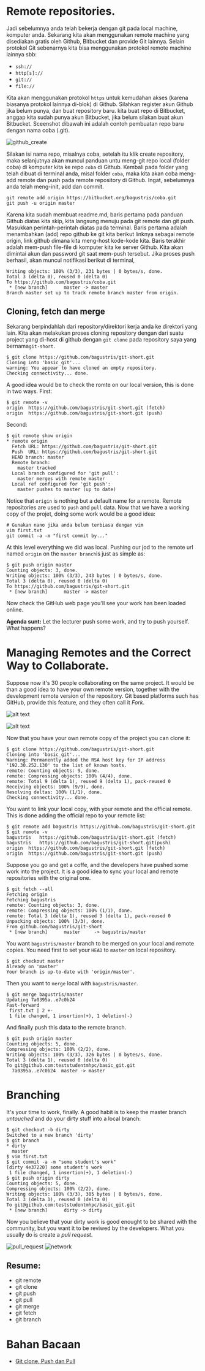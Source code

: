 # Remote repositories.
Jadi sebelumnya anda telah bekerja dengan git pada local machine, komputer anda. Sekarang kita akan menggunakan remote machine yang disediakan gratis oleh Github, Bitbucket dan provide Git lainnya. Selain protokol Git sebenarnya kita bisa menggunakan protokol remote machine lainnya sbb:

- `ssh://`
- `http[s]://`
- `git://`
- `file://`

Kita akan menggunakan protokol `https` untuk kemudahan akses (karena biasanya protokol lainnya di-blok) di Github. Silahkan register akun Github jika belum punya, dan buat repository baru.  kita buat repo di Bitbucket, anggap kita sudah punya akun Bitbucket, jika belum silakan buat akun Bitbucket. Sceenshot dibawah ini adalah contoh pembuatan repo baru dengan nama coba (.git).

![github_create](./pics/coba.png)

Silakan isi nama repo, misalnya coba, setelah itu klik create repository, maka selanjutnya akan muncul panduan untu meng-git repo local (folder coba) di komputer kita ke repo `coba` di Github. Kembali pada folder yang telah dibuat di terminal anda, misal folder `coba`, maka kita akan coba meng-add remote dan push pada remote repository di Github. Ingat, sebelumnya anda telah meng-init, add dan commit.

```
git remote add origin https://bitbucket.org/bagustris/coba.git
git push -u origin master
```

Karena kita sudah membuat readme.md, baris pertama pada panduan Github diatas kita skip, kita langsung menuju pada git remote dan git push. Masukkan perintah-perintah diatas pada terminal. Baris pertama adalah menambahkan (add) repo github ke git kita berikut linknya sebagai remote origin, link github dimana kita meng-host kode-kode kita. Baris terakhir adalah mem-push file-file di komputer kita ke server Github. Kita akan dimintai akun dan password git saat mem-push tersebut. Jika proses push berhasil, akan muncul notifikasi berikut di terminal, 

```
Writing objects: 100% (3/3), 231 bytes | 0 bytes/s, done.
Total 3 (delta 0), reused 0 (delta 0)
To https://github.com/bagustris/coba.git
 * [new branch]      master -> master
Branch master set up to track remote branch master from origin.
```

## Cloning, fetch dan merge
Sekarang berpindahlah dari repository/direktori kerja anda ke direktori yang lain. Kita akan melakukan proses cloning repository dengan dari suatu project yang di-host di github dengan `git clone` pada repository saya yang bernama`git-short`.
```
$ git clone https://github.com/bagustris/git-short.git
Cloning into 'basic_git'...
warning: You appear to have cloned an empty repository.
Checking connectivity... done.
```
A good idea would be to check the romte on our local version, this is done in two ways. First:
```
$ git remote -v
origin	https://github.com/bagustris/git-short.git (fetch)
origin	https://github.com/bagustris/git-short.git (push)
```
Second:
```
$ git remote show origin
* remote origin
  Fetch URL: https://github.com/bagustris/git-short.git
  Push  URL: https://github.com/bagustris/git-short.git
  HEAD branch: master
  Remote branch:
    master tracked
  Local branch configured for 'git pull':
    master merges with remote master
  Local ref configured for 'git push':
    master pushes to master (up to date)
```
Notice that `origin` is nothing but a default name for a remote. Remote repositories are used to `push` and `pull` data. Now that we have a working copy of the projet, doing some work would be a good idea:
```
# Gunakan nano jika anda belum terbiasa dengan vim
vim first.txt
git commit -a -m "first commit by..."
```
At this level everything we did was local. Pushing our jod to the remote url named `origin` on the `master branch`is just as simple as:
```
$ git push origin master
Counting objects: 3, done.
Writing objects: 100% (3/3), 243 bytes | 0 bytes/s, done.
Total 3 (delta 0), reused 0 (delta 0)
To https://github.com/bagustris/git-short.git
 * [new branch]      master -> master
```
Now check the GitHub web page you'll see your work has been loaded online.

**Agenda sunt:** Let the lecturer push some work, and try to push yourself. What happens?

# Managing Remotes and the Correct Way to Collaborate.
Suppose now it's 30 people collaborating on the same project. It would be than a good idea to have your own remote version, together with the development remote version of the repository. Git based platforms such has GitHub, provide this feature, and they often call it *Fork*. 

![alt text](./pics/fork_0.png)

![alt text](./pics/fork_1.png)

Now that you have your own remote copy of the project you can clone it:
```
$ git clone https://github.com/bagustris/git-short.git
Cloning into 'basic_git'...
Warning: Permanently added the RSA host key for IP address '192.30.252.130' to the list of known hosts.
remote: Counting objects: 9, done.
remote: Compressing objects: 100% (4/4), done.
remote: Total 9 (delta 1), reused 9 (delta 1), pack-reused 0
Receiving objects: 100% (9/9), done.
Resolving deltas: 100% (1/1), done.
Checking connectivity... done.
```
You want to link your local copy, with your remote and the official remote. This is done adding the official repo to your remote list:
```
$ git remote add bagustris https://github.com/bagustris/git-short.git
$ git remote -v
bagustris	https://github.com/bagustris/git-short.git (fetch)
bagustris	https://github.com/bagustris/git-short.git(push)
origin	https://github.com/bagustris/git-short.git (fetch)
origin	https://github.com/bagustris/git-short.git (push)
```

Suppose you go and get a coffe, and the developers have pushed some work into the project. It is a good idea to sync your local and remote repositories with the original one.
```
$ git fetch --all 
Fetching origin
Fetching bagustris
remote: Counting objects: 3, done.
remote: Compressing objects: 100% (1/1), done.
remote: Total 3 (delta 1), reused 3 (delta 1), pack-reused 0
Unpacking objects: 100% (3/3), done.
From github.com/bagustris/git-short
 * [new branch]      master     -> bagustris/master
```
You want `bagustris/master` branch to be merged on your local and remote copies. You need first to set your `HEAD` to `master` on local repository.
```
$ git checkout master
Already on 'master'
Your branch is up-to-date with 'origin/master'.
```
Then you want to `merge` local with `bagustris/master`.
```
$ git merge bagustris/master
Updating 7a0395a..e7c0b24
Fast-forward
 first.txt | 2 +-
 1 file changed, 1 insertion(+), 1 deletion(-)
 ```
 And finally push this data to the remote branch.
 ```
$ git push origin master
Counting objects: 5, done.
Compressing objects: 100% (2/2), done.
Writing objects: 100% (3/3), 326 bytes | 0 bytes/s, done.
Total 3 (delta 1), reused 0 (delta 0)
To git@github.com:teststudentmhpc/basic_git.git
   7a0395a..e7c0b24  master -> master
```

# Branching
It's your time to work, finally. A good habit is to keep the master branch *untouched* and do your dirty stuff into a local branch:
```
$ git checkout -b dirty
Switched to a new branch 'dirty'
$ git branch
* dirty
  master
$ vim first.txt 
$ git commit -a -m "some student's work"
[dirty 4e37220] some student's work
 1 file changed, 1 insertion(+), 1 deletion(-)
$ git push origin dirty
Counting objects: 5, done.
Compressing objects: 100% (2/2), done.
Writing objects: 100% (3/3), 305 bytes | 0 bytes/s, done.
Total 3 (delta 1), reused 0 (delta 0)
To git@github.com:teststudentmhpc/basic_git.git
 * [new branch]      dirty -> dirty
```
Now you believe that your dirty work is good enought to be shared with the community, but you want it to be reviwed by the developers. What you usually do is create a *pull request*.

![pull_request](./pics/pull_request.png)
![network](./pics/network.png)

## Resume:
- git remote
- git clone
- git push
- git pull
- git merge
- git fetch
- git branch

# Bahan Bacaan
- [Git clone, Push dan Pull](http://www.bagustris.tk/2015/04/pengenalan-git-clone-push-dan-pull.html)
